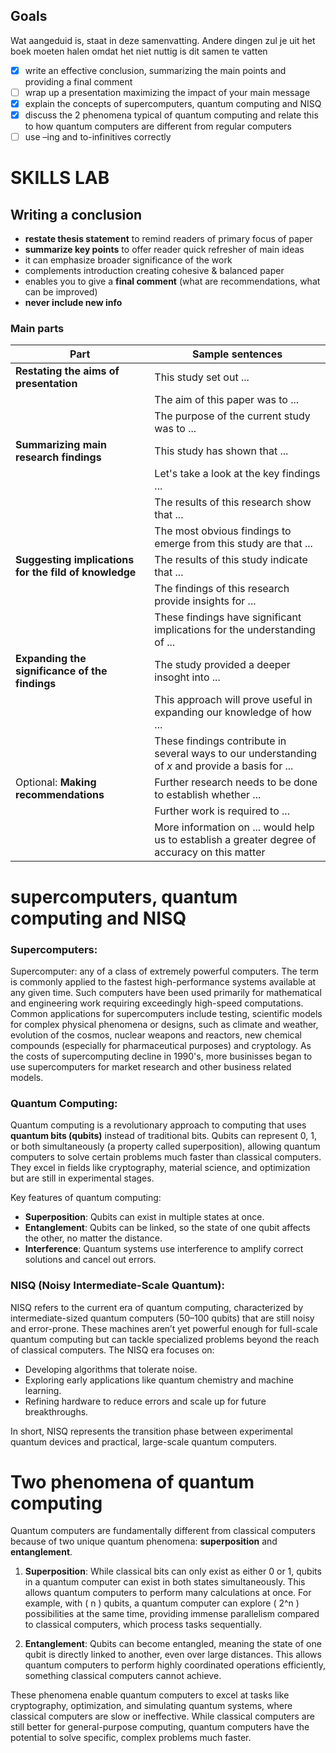 ## Goals
Wat aangeduid is, staat in deze samenvatting. Andere dingen zul je uit het boek moeten halen omdat het niet nuttig is dit samen te vatten
- [x] write an effective conclusion, summarizing the main points and providing a final comment
- [ ] wrap up a presentation maximizing the impact of your main message
- [x] explain the concepts of supercomputers, quantum computing and NISQ
- [x] discuss the 2 phenomena typical of quantum computing and relate this to how quantum computers are different from regular computers
- [ ] use –ing and to-infinitives correctly
# SKILLS LAB
## Writing a conclusion
- **restate thesis statement** to remind readers of primary focus of paper
- **summarize key points** to offer reader quick refresher of main ideas
- it can emphasize broader significance of the work
- complements introduction creating cohesive & balanced paper
- enables you to give a **final comment** (what are recommendations, what can be improved)
- **never include new info**
### Main parts
| Part | Sample sentences |
|-|-|
|**Restating the aims of presentation** | This study set out ... |
|| The aim of this paper was to ... |
|| The purpose of the current study was to ... |
|**Summarizing main research findings** | This study has shown that ... |
|| Let's take a look at the key findings ... |
|| The results of this research show that ... |
|| The most obvious findings to emerge from this study are that ... |
| **Suggesting implications for the fild of knowledge** | The results of this study indicate that ... |
|| The findings of this research provide insights for ... |
|| These findings have significant implications for the understanding of ... |
| **Expanding the significance of the findings** | The study provided a deeper insoght into ... |
|| This approach will prove useful in expanding our knowledge of how ... |
|| These findings contribute in several ways to our understanding of $x$ and provide a basis for ... |
|Optional: **Making recommendations**| Further research needs to be done to establish whether ... |
|| Further work is required to ... |
|| More information on ... would help us to establish a greater degree of accuracy on this matter |
# supercomputers, quantum computing and NISQ
### **Supercomputers**:
Supercomputer: any of a class of extremely powerful computers. The term is commonly applied to the fastest high-performance systems available at any given time. Such computers have been used primarily for mathematical and engineering work requiring exceedingly high-speed computations. Common applications for supercomputers include testing, scientific models for complex physical phenomena or designs, such as climate and weather, evolution of the cosmos, nuclear weapons and reactors, new chemical compounds (especially for pharmaceutical purposes) and cryptology. As the costs of supercomputing decline in 1990's, more businisses began to use supercomputers for market research and other business related models.

### **Quantum Computing**:
Quantum computing is a revolutionary approach to computing that uses **quantum bits (qubits)** instead of traditional bits. Qubits can represent 0, 1, or both simultaneously (a property called superposition), allowing quantum computers to solve certain problems much faster than classical computers. They excel in fields like cryptography, material science, and optimization but are still in experimental stages.

Key features of quantum computing:
- **Superposition**: Qubits can exist in multiple states at once.
- **Entanglement**: Qubits can be linked, so the state of one qubit affects the other, no matter the distance.
- **Interference**: Quantum systems use interference to amplify correct solutions and cancel out errors.

### **NISQ (Noisy Intermediate-Scale Quantum)**:
NISQ refers to the current era of quantum computing, characterized by intermediate-sized quantum computers (50–100 qubits) that are still noisy and error-prone. These machines aren’t yet powerful enough for full-scale quantum computing but can tackle specialized problems beyond the reach of classical computers. The NISQ era focuses on:
- Developing algorithms that tolerate noise.
- Exploring early applications like quantum chemistry and machine learning.
- Refining hardware to reduce errors and scale up for future breakthroughs. 

In short, NISQ represents the transition phase between experimental quantum devices and practical, large-scale quantum computers.

# Two phenomena of quantum computing
Quantum computers are fundamentally different from classical computers because of two unique quantum phenomena: **superposition** and **entanglement**.

1. **Superposition**: While classical bits can only exist as either 0 or 1, qubits in a quantum computer can exist in both states simultaneously. This allows quantum computers to perform many calculations at once. For example, with \( n \) qubits, a quantum computer can explore \( 2^n \) possibilities at the same time, providing immense parallelism compared to classical computers, which process tasks sequentially.

2. **Entanglement**: Qubits can become entangled, meaning the state of one qubit is directly linked to another, even over large distances. This allows quantum computers to perform highly coordinated operations efficiently, something classical computers cannot achieve.

These phenomena enable quantum computers to excel at tasks like cryptography, optimization, and simulating quantum systems, where classical computers are slow or ineffective. While classical computers are still better for general-purpose computing, quantum computers have the potential to solve specific, complex problems much faster.